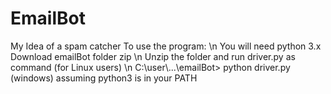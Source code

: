 # EmailBot
My Idea of a spam catcher
To use the program:
\n
You will need python 3.x
<br>
Download emailBot folder zip
\n
Unzip  the folder and run driver.py as command (for Linux users)
\n
C:\user\\...\emailBot> python driver.py (windows) assuming python3 is in your PATH
